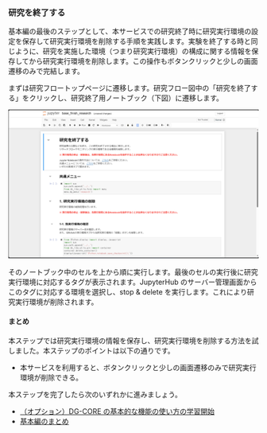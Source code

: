 ### 研究を終了する

基本編の最後のステップとして、本サービスでの研究終了時に研究実行環境の設定を保存して研究実行環境を削除する手順を実践します。実験を終了する時と同じように、研究を実施した環境（つまり研究実行環境）の構成に関する情報を保存してから研究実行環境を削除します。この操作もボタンクリックと少しの画面遷移のみで完結します。

まずは研究フロートップページに遷移します。研究フロー図中の「研究を終了する」をクリックし、研究終了用ノートブック（下図）に遷移します。

![](./images/research_flow_finish_research.png)

そのノートブック中のセルを上から順に実行します。最後のセルの実行後に研究実行環境に対応するタグが表示されます。JupyterHub のサーバー管理画面からこのタグに対応する環境を選択し、stop & delete を実行します。これにより研究実行環境が削除されます。

#### まとめ

本ステップでは研究実行環境の情報を保存し、研究実行環境を削除する方法を試しました。本ステップのポイントは以下の通りです。

* 本サービスを利用すると、ボタンクリックと少しの画面遷移のみで研究実行環境が削除できる。

本ステップを完了したら次のいずれかに進みましょう。

* [（オプション）DG-CORE の基本的な機能の使い方の学習開始](./how_to_use_dg_core.md)
* [基本編のまとめ](../summary.md)
